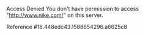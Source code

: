 Access Denied You don't have permission to access "http://www.nike.com/" on this server.

Reference #18.448edc43.1588654296.a6625c8